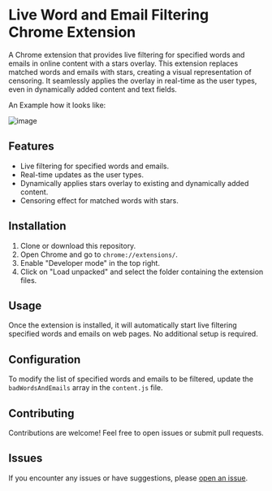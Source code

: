 # Live Word and Email Filtering Chrome Extension

A Chrome extension that provides live filtering for specified words and emails in online content with a stars overlay. This extension replaces matched words and emails with stars, creating a visual representation of censoring. It seamlessly applies the overlay in real-time as the user types, even in dynamically added content and text fields.


An Example how it looks like:

![image](https://github.com/DlgshKurd/StarGuard/assets/96995162/7d284c92-082a-4aa8-b33d-ce2faebe7f3a)


## Features

- Live filtering for specified words and emails.
- Real-time updates as the user types.
- Dynamically applies stars overlay to existing and dynamically added content.
- Censoring effect for matched words with stars.

## Installation

1. Clone or download this repository.
2. Open Chrome and go to `chrome://extensions/`.
3. Enable "Developer mode" in the top right.
4. Click on "Load unpacked" and select the folder containing the extension files.

## Usage

Once the extension is installed, it will automatically start live filtering specified words and emails on web pages. No additional setup is required.

## Configuration

To modify the list of specified words and emails to be filtered, update the `badWordsAndEmails` array in the `content.js` file.

## Contributing

Contributions are welcome! Feel free to open issues or submit pull requests.

## Issues

If you encounter any issues or have suggestions, please [open an issue](https://github.com/DelgshSeli/StarGuard/issues).
